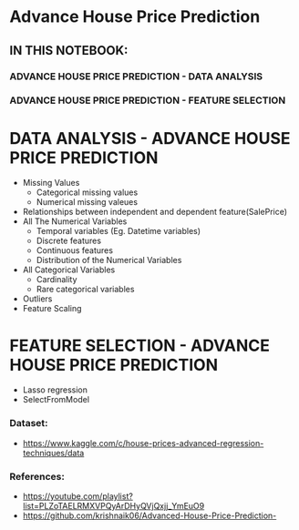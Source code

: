 # Advance House Price Prediction

## **IN THIS NOTEBOOK:**
###   **ADVANCE HOUSE PRICE PREDICTION - DATA ANALYSIS**
###   **ADVANCE HOUSE PRICE PREDICTION - FEATURE SELECTION**

# **DATA ANALYSIS - ADVANCE HOUSE PRICE PREDICTION**
 * Missing Values
   *   Categorical missing values
   *   Numerical missing valeues
 * Relationships between independent and dependent feature(SalePrice)
 * All The Numerical Variables
    *   Temporal variables (Eg. Datetime variables)
    *   Discrete features
    *   Continuous features
    *   Distribution of the Numerical Variables
 * All Categorical Variables
    *   Cardinality
    *   Rare categorical variables
 * Outliers
 * Feature Scaling
 
# **FEATURE SELECTION - ADVANCE HOUSE PRICE PREDICTION**
 * Lasso regression 
 * SelectFromModel

### Dataset: 
* https://www.kaggle.com/c/house-prices-advanced-regression-techniques/data

### References:
* https://youtube.com/playlist?list=PLZoTAELRMXVPQyArDHyQVjQxjj_YmEuO9
* https://github.com/krishnaik06/Advanced-House-Price-Prediction-
